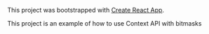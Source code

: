 This project was bootstrapped with [Create React App](https://github.com/facebookincubator/create-react-app).

This project is an example of how to use Context API with bitmasks